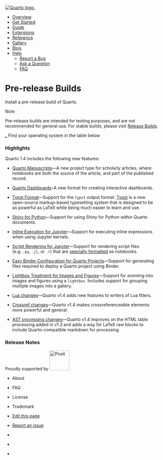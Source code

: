 <a href="../../index.html" class="navbar-brand navbar-brand-logo"><img
src="../../quarto.png" class="navbar-logo" alt="Quarto logo." /></a>

<span class="navbar-toggler-icon"></span>

-   <a href="../../index.html" class="nav-link"><span
    class="menu-text">Overview</span></a>
-   <a href="../../docs/get-started/index.html" class="nav-link"><span
    class="menu-text">Get Started</span></a>
-   <a href="../../docs/guide/index.html" class="nav-link"><span
    class="menu-text">Guide</span></a>
-   <a href="../../docs/extensions/index.html" class="nav-link"><span
    class="menu-text">Extensions</span></a>
-   <a href="../../docs/reference/index.html" class="nav-link"><span
    class="menu-text">Reference</span></a>
-   <a href="../../docs/gallery/index.html" class="nav-link"><span
    class="menu-text">Gallery</span></a>
-   <a href="../../docs/blog/index.html" class="nav-link"><span
    class="menu-text">Blog</span></a>
-   <a href="#" id="nav-menu-help" class="nav-link dropdown-toggle"
    role="button" data-bs-toggle="dropdown" aria-expanded="false"><span
    class="menu-text">Help</span></a>
    -   <a href="https://github.com/quarto-dev/quarto-cli/issues"
        class="dropdown-item"><em></em> <span class="dropdown-text">Report a
        Bug</span></a>
    -   <a href="https://github.com/quarto-dev/quarto-cli/discussions"
        class="dropdown-item"><em></em> <span class="dropdown-text">Ask a
        Question</span></a>
    -   <a href="../../docs/faq/index.html" class="dropdown-item"><em></em>
        <span class="dropdown-text">FAQ</span></a>

<a href="https://twitter.com/quarto_pub"
class="quarto-navigation-tool px-1" aria-label="Quarto Twitter"
title="Quarto Twitter"><em></em></a>
<a href="https://github.com/quarto-dev/quarto-cli"
class="quarto-navigation-tool px-1" aria-label="Quarto GitHub"
title="Quarto GitHub"><em></em></a>
<a href="https://quarto.org/docs/blog/index.xml"
class="quarto-navigation-tool px-1" aria-label="Quarto Blog RSS"
title="Quarto Blog RSS"><em></em></a>

# Pre-release Builds

Install a pre-release build of Quarto.

Note

Pre-release builds are intended for testing purposes, and are not
recommended for general use. For stable builds, please visit [Release
Builds](../../docs/download/release.html).

<a href="_" id="download-pre-url"
class="btn btn-action btn-action-primary" title="Download Quarto">_</a>
<span id="download-pre-text" class="hidden download-text">Find your
operating system in the table below</span>

### Highlights

Quarto 1.4 includes the following new features:

-   [Quarto Manuscripts](../../docs/manuscripts/index.html)—A new
    project type for scholarly articles, where notebooks are both the
    source of the article, and part of the published record.

-   [Quarto Dashboards](../../docs/dashboards/index.html)–A new format
    for creating interactive dashboards.

-   [Typst Format](../../docs/prerelease/1.4/typst.html)—Support for the
    `typst` output format. [Typst](https://github.com/typst/typst) is a
    new open-source markup-based typesetting system that is designed to
    be as powerful as LaTeX while being much easier to learn and use.

-   [Shiny for
    Python](../../docs/dashboards/interactivity/shiny-python/index.html)—Support
    for using Shiny for Python within Quarto documents.

-   [Inline Execution for
    Jupyter](../../docs/prerelease/1.4/inline.html)—Support for
    executing inline expressions when using Jupyter kernels.

-   [Script Rendering for
    Jupyter](../../docs/prerelease/1.4/script.html)—Support for
    rendering script files (e.g. `.py`, `.jl`, or `.r`) that are
    [specially
    formatted](https://jupytext.readthedocs.io/en/latest/formats-scripts.html)
    as notebooks.

-   [Easy Binder Configuration for Quarto
    Projects](../../docs/prerelease/1.4/binder.html)—Support for
    generating files required to deploy a Quarto project using Binder.

-   [Lightbox Treatment for Images and
    Figures](../../docs/prerelease/1.4/lightbox.html)—Support for
    zooming into images and figures using a `lightbox`. Includes support
    for grouping multiple images into a gallery.

-   [Lua changes](../../docs/prerelease/1.4/lua_changes.html)—Quarto
    v1.4 adds new features to writers of Lua filters.

-   [Crossref changes](../../docs/prerelease/1.4/crossref.html)—Quarto
    v1.4 makes crossreferenceable elements more powerful and general.

-   [AST processing changes](../../docs/prerelease/1.4/ast.html)—Quarto
    v1.4 improves on the HTML table processing added in v1.3 and adds a
    way for LaTeX raw blocks to include Quarto-compatible markdown for
    processing.

### Release Notes

Proudly supported by [<img
src="https://www.rstudio.com/assets/img/posit-logo-fullcolor-TM.svg"
class="img-fluid" width="65" alt="Posit" />](https://posit.co)

-   <a href="../../about.html" class="nav-link"></a>

    About

-   <a href="../../docs/faq/index.html" class="nav-link"></a>

    FAQ

-   <a href="../../license.html" class="nav-link"></a>

    License

-   <a href="../../trademark.html" class="nav-link"></a>

    Trademark

-   <a
    href="https://github.com/quarto-dev/quarto-web/edit/main/docs/download/prerelease.qmd"
    class="toc-action"><em></em>Edit this page</a>
-   <a href="https://github.com/quarto-dev/quarto-cli/issues/new/choose"
    class="toc-action"><em></em>Report an issue</a>

-   <a href="https://twitter.com/quarto_pub" class="nav-link"><em></em></a>
-   <a href="https://github.com/quarto-dev/quarto-cli"
    class="nav-link"><em></em></a>
-   <a href="https://quarto.org/docs/blog/index.xml"
    class="nav-link"><em></em></a>

